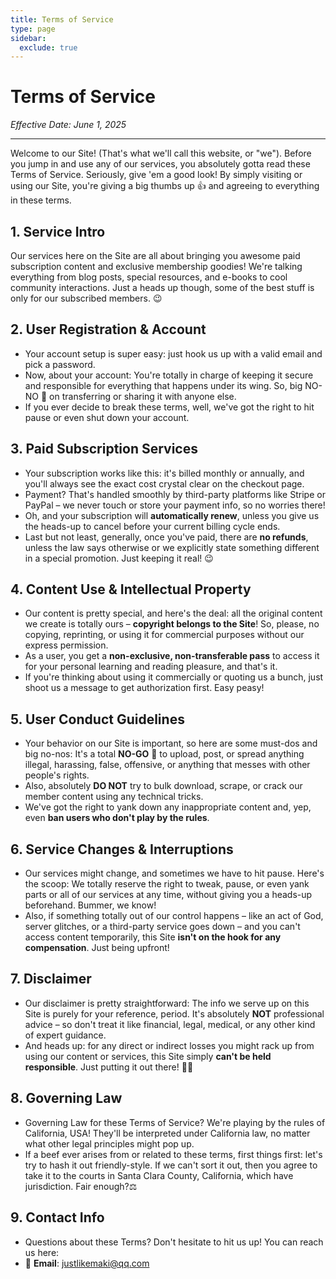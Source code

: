 ```yaml
---
title: Terms of Service
type: page
sidebar:
  exclude: true
---
```

# Terms of Service

*Effective Date: June 1, 2025*

---

Welcome to our Site! (That's what we'll call this website, or "we"). Before you jump in and use any of our services, you absolutely gotta read these Terms of Service. Seriously, give 'em a good look! By simply visiting or using our Site, you're giving a big thumbs up 👍 and agreeing to everything in these terms.

## 1. Service Intro
Our services here on the Site are all about bringing you awesome paid subscription content and exclusive membership goodies! We're talking everything from blog posts, special resources, and e-books to cool community interactions. Just a heads up though, some of the best stuff is only for our subscribed members. 😉

## 2. User Registration & Account
*   Your account setup is super easy: just hook us up with a valid email and pick a password.
*   Now, about your account: You're totally in charge of keeping it secure and responsible for everything that happens under its wing. So, big NO-NO 🚫 on transferring or sharing it with anyone else.
*   If you ever decide to break these terms, well, we've got the right to hit pause or even shut down your account.

## 3. Paid Subscription Services
*   Your subscription works like this: it's billed monthly or annually, and you'll always see the exact cost crystal clear on the checkout page.
*   Payment? That's handled smoothly by third-party platforms like Stripe or PayPal – we never touch or store your payment info, so no worries there!
*   Oh, and your subscription will **automatically renew**, unless you give us the heads-up to cancel before your current billing cycle ends.
*   Last but not least, generally, once you've paid, there are **no refunds**, unless the law says otherwise or we explicitly state something different in a special promotion. Just keeping it real! 😉

## 4. Content Use & Intellectual Property
*   Our content is pretty special, and here's the deal: all the original content we create is totally ours – **copyright belongs to the Site**! So, please, no copying, reprinting, or using it for commercial purposes without our express permission.
*   As a user, you get a **non-exclusive, non-transferable pass** to access it for your personal learning and reading pleasure, and that's it.
*   If you're thinking about using it commercially or quoting us a bunch, just shoot us a message to get authorization first. Easy peasy!

## 5. User Conduct Guidelines
*   Your behavior on our Site is important, so here are some must-dos and big no-nos: It's a total **NO-GO** 🚫 to upload, post, or spread anything illegal, harassing, false, offensive, or anything that messes with other people's rights.
*   Also, absolutely **DO NOT** try to bulk download, scrape, or crack our member content using any technical tricks.
*   We've got the right to yank down any inappropriate content and, yep, even **ban users who don't play by the rules**.

## 6. Service Changes & Interruptions
*   Our services might change, and sometimes we have to hit pause. Here's the scoop: We totally reserve the right to tweak, pause, or even yank parts or all of our services at any time, without giving you a heads-up beforehand. Bummer, we know!
*   Also, if something totally out of our control happens – like an act of God, server glitches, or a third-party service goes down – and you can't access content temporarily, this Site **isn't on the hook for any compensation**. Just being upfront!

## 7. Disclaimer
*   Our disclaimer is pretty straightforward: The info we serve up on this Site is purely for your reference, period. It's absolutely **NOT** professional advice – so don't treat it like financial, legal, medical, or any other kind of expert guidance.
*   And heads up: for any direct or indirect losses you might rack up from using our content or services, this Site simply **can't be held responsible**. Just putting it out there! 🤷‍♀️

## 8. Governing Law
*   Governing Law for these Terms of Service? We're playing by the rules of California, USA! They'll be interpreted under California law, no matter what other legal principles might pop up.
*   If a beef ever arises from or related to these terms, first things first: let's try to hash it out friendly-style. If we can't sort it out, then you agree to take it to the courts in Santa Clara County, California, which have jurisdiction. Fair enough?⚖️

## 9. Contact Info
*   Questions about these Terms? Don't hesitate to hit us up! You can reach us here:
*   📧 **Email**: [justlikemaki@qq.com](mailto:justlikemaki@qq.com)